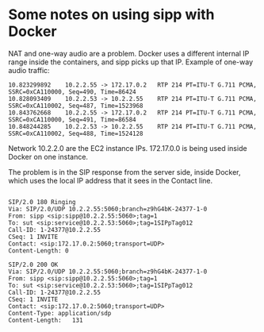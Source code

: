 # Some notes on using sipp with Docker

NAT and one-way audio are a problem.  Docker uses a different internal
IP range inside the containers, and sipp picks up that IP.  Example of
one-way audio traffic:

```
10.823299892    10.2.2.55 -> 172.17.0.2   RTP 214 PT=ITU-T G.711 PCMA, SSRC=0xCA110000, Seq=490, Time=86424 
10.828093409    10.2.2.53 -> 10.2.2.55    RTP 214 PT=ITU-T G.711 PCMA, SSRC=0xCA110002, Seq=487, Time=1523968 
10.843762668    10.2.2.55 -> 172.17.0.2   RTP 214 PT=ITU-T G.711 PCMA, SSRC=0xCA110000, Seq=491, Time=86584 
10.848244285    10.2.2.53 -> 10.2.2.55    RTP 214 PT=ITU-T G.711 PCMA, SSRC=0xCA110002, Seq=488, Time=1524128 
```

Network 10.2.2.0 are the EC2 instance IPs.  172.17.0.0 is being used
inside Docker on one instance.

The problem is in the SIP response from the server side, inside
Docker, which uses the local IP address that it sees in the Contact
line.
```

SIP/2.0 180 Ringing
Via: SIP/2.0/UDP 10.2.2.55:5060;branch=z9hG4bK-24377-1-0
From: sipp <sip:sipp@10.2.2.55:5060>;tag=1
To: sut <sip:service@10.2.2.53:5060>;tag=1SIPpTag012
Call-ID: 1-24377@10.2.2.55
CSeq: 1 INVITE
Contact: <sip:172.17.0.2:5060;transport=UDP>
Content-Length: 0

SIP/2.0 200 OK
Via: SIP/2.0/UDP 10.2.2.55:5060;branch=z9hG4bK-24377-1-0
From: sipp <sip:sipp@10.2.2.55:5060>;tag=1
To: sut <sip:service@10.2.2.53:5060>;tag=1SIPpTag012
Call-ID: 1-24377@10.2.2.55
CSeq: 1 INVITE
Contact: <sip:172.17.0.2:5060;transport=UDP>
Content-Type: application/sdp
Content-Length:   131
```